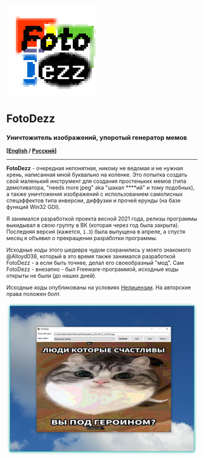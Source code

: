 <img src="logo.png" alt="FotoDezz">

# FotoDezz

### Уничтожитель изображений, упоротый генератор мемов

**\[[English](README.md) / [Русский](README-RU.md)\]**

---

**FotoDezz** - очередная непонятная, никому не ведомая и не нужная хрень, написанная мной буквально на коленке. Это попытка создать свой маленький инструмент для создания простеньких мемов (типа демотиватора, "needs more jpeg" aka "шакал \*\*\*\*ий" и тому подобных), а также уничтожения изображений с использованием самописных спецэффектов типа инверсии, диффузии и прочей ерунды (на базе функций Win32 GDI).

Я занимался разработкой проекта весной 2021 года, релизы программы выкидывал в свою группу в ВК (которая через год была закрыта). Последняя версия (кажется, `1.3`) была выпущена в апреле, а спустя месяц я объявил о прекращении разработки программы.

Исходные коды этого шедевра чудом сохранились у моего знакомого @Alloyd038, который в это время также занимался разработкой FotoDezz - а если быть точнее, делал его своеобразный "мод". Сам FotoDezz - внезапно - был Freeware-программой, исходные коды открыты не были (до наших дней).

Исходные коды опубликованы на условиях [Нелицензии](UNLICENSE.txt). На авторские права положен болт.

<img src="screen.png" alt="FotoDezz на Windows 10" title="FotoDezz на Windows 10">